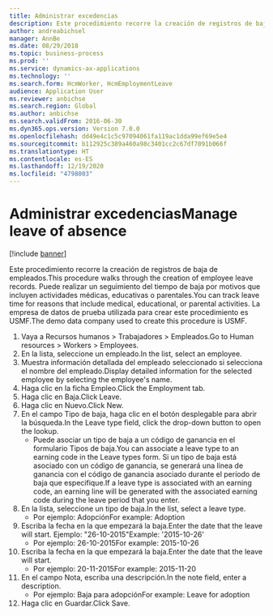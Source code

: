 ```yaml
---
title: Administrar excedencias
description: Este procedimiento recorre la creación de registros de baja de empleados.
author: andreabichsel
manager: AnnBe
ms.date: 08/29/2018
ms.topic: business-process
ms.prod: ''
ms.service: dynamics-ax-applications
ms.technology: ''
ms.search.form: HcmWorker, HcmEmploymentLeave
audience: Application User
ms.reviewer: anbichse
ms.search.region: Global
ms.author: anbichse
ms.search.validFrom: 2016-06-30
ms.dyn365.ops.version: Version 7.0.0
ms.openlocfilehash: dd49e4c1c5c97094061fa119ac1dda99ef69e5e4
ms.sourcegitcommit: b112925c389a460a98c3401cc2c67df7091b066f
ms.translationtype: HT
ms.contentlocale: es-ES
ms.lasthandoff: 12/19/2020
ms.locfileid: "4798003"
---
```

# <a name="manage-leave-of-absence"></a><span data-ttu-id="6c35e-103">Administrar excedencias</span><span class="sxs-lookup"><span data-stu-id="6c35e-103">Manage leave of absence</span></span>

[!include [banner](../../includes/banner.md)]

<span data-ttu-id="6c35e-104">Este procedimiento recorre la creación de registros de baja de empleados.</span><span class="sxs-lookup"><span data-stu-id="6c35e-104">This procedure walks through the creation of employee leave records.</span></span> <span data-ttu-id="6c35e-105">Puede realizar un seguimiento del tiempo de baja por motivos que incluyen actividades médicas, educativas o parentales.</span><span class="sxs-lookup"><span data-stu-id="6c35e-105">You can track leave time for reasons that include medical, educational, or parental activities.</span></span> <span data-ttu-id="6c35e-106">La empresa de datos de prueba utilizada para crear este procedimiento es USMF.</span><span class="sxs-lookup"><span data-stu-id="6c35e-106">The demo data company used to create this procedure is USMF.</span></span>

1. <span data-ttu-id="6c35e-107">Vaya a Recursos humanos > Trabajadores > Empleados.</span><span class="sxs-lookup"><span data-stu-id="6c35e-107">Go to Human resources > Workers > Employees.</span></span>
2. <span data-ttu-id="6c35e-108">En la lista, seleccione un empleado.</span><span class="sxs-lookup"><span data-stu-id="6c35e-108">In the list, select an employee.</span></span>
3. <span data-ttu-id="6c35e-109">Muestra información detallada del empleado seleccionado si selecciona el nombre del empleado.</span><span class="sxs-lookup"><span data-stu-id="6c35e-109">Display detailed information for the selected employee by selecting the employee's name.</span></span>
4. <span data-ttu-id="6c35e-110">Haga clic en la ficha Empleo.</span><span class="sxs-lookup"><span data-stu-id="6c35e-110">Click the Employment tab.</span></span>
5. <span data-ttu-id="6c35e-111">Haga clic en Baja.</span><span class="sxs-lookup"><span data-stu-id="6c35e-111">Click Leave.</span></span>
6. <span data-ttu-id="6c35e-112">Haga clic en Nuevo.</span><span class="sxs-lookup"><span data-stu-id="6c35e-112">Click New.</span></span>
7. <span data-ttu-id="6c35e-113">En el campo Tipo de baja, haga clic en el botón desplegable para abrir la búsqueda.</span><span class="sxs-lookup"><span data-stu-id="6c35e-113">In the Leave type field, click the drop-down button to open the lookup.</span></span>
    * <span data-ttu-id="6c35e-114">Puede asociar un tipo de baja a un código de ganancia en el formulario Tipos de baja.</span><span class="sxs-lookup"><span data-stu-id="6c35e-114">You can associate a leave type to an earning code in the Leave types form.</span></span> <span data-ttu-id="6c35e-115">Si un tipo de baja está asociado con un código de ganancia, se generará una línea de ganancia con el código de ganancia asociado durante el período de baja que especifique.</span><span class="sxs-lookup"><span data-stu-id="6c35e-115">If a leave type is associated with an earning code, an earning line will be generated with the associated earning code during the leave period that you enter.</span></span>  
8. <span data-ttu-id="6c35e-116">En la lista, seleccione un tipo de baja.</span><span class="sxs-lookup"><span data-stu-id="6c35e-116">In the list, select a leave type.</span></span> 
    * <span data-ttu-id="6c35e-117">Por ejemplo: Adopción</span><span class="sxs-lookup"><span data-stu-id="6c35e-117">For example: Adoption</span></span>  
9. <span data-ttu-id="6c35e-118">Escriba la fecha en la que empezará la baja.</span><span class="sxs-lookup"><span data-stu-id="6c35e-118">Enter the date that the leave will start.</span></span> <span data-ttu-id="6c35e-119">Ejemplo: "26-10-2015"</span><span class="sxs-lookup"><span data-stu-id="6c35e-119">Example: '2015-10-26'</span></span>
    * <span data-ttu-id="6c35e-120">Por ejemplo: 26-10-2015</span><span class="sxs-lookup"><span data-stu-id="6c35e-120">For example:  2015-10-26</span></span>  
10. <span data-ttu-id="6c35e-121">Escriba la fecha en la que empezará la baja.</span><span class="sxs-lookup"><span data-stu-id="6c35e-121">Enter the date that the leave will start.</span></span> 
    * <span data-ttu-id="6c35e-122">Por ejemplo: 20-11-2015</span><span class="sxs-lookup"><span data-stu-id="6c35e-122">For example:  2015-11-20</span></span>  
11. <span data-ttu-id="6c35e-123">En el campo Nota, escriba una descripción.</span><span class="sxs-lookup"><span data-stu-id="6c35e-123">In the note field, enter a description.</span></span>
    * <span data-ttu-id="6c35e-124">Por ejemplo: Baja para adopción</span><span class="sxs-lookup"><span data-stu-id="6c35e-124">For example: Leave for adoption</span></span>  
12. <span data-ttu-id="6c35e-125">Haga clic en Guardar.</span><span class="sxs-lookup"><span data-stu-id="6c35e-125">Click Save.</span></span>

